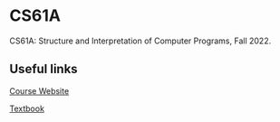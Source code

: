 # CS61A 

CS61A: Structure and Interpretation of Computer Programs, Fall 2022.

## Useful links

[Course Website](https://inst.eecs.berkeley.edu/~cs61a/fa22/)

[Textbook](https://www.composingprograms.com/)

